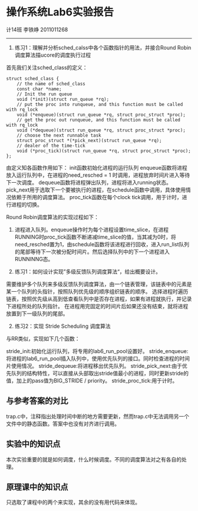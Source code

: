 操作系统Lab6实验报告
===================
计14班 李铁峥 2011011268

-------------------

1. 练习1：理解并分析sched_calss中各个函数指针的用法，并接合Round  Robin 调度算法描ucore的调度执行过程

首先我们关注sched_class的定义：

```
struct sched_class {
    // the name of sched_class
    const char *name;
    // Init the run queue
    void (*init)(struct run_queue *rq);
    // put the proc into runqueue, and this function must be called with rq_lock
    void (*enqueue)(struct run_queue *rq, struct proc_struct *proc);
    // get the proc out runqueue, and this function must be called with rq_lock
    void (*dequeue)(struct run_queue *rq, struct proc_struct *proc);
    // choose the next runnable task
    struct proc_struct *(*pick_next)(struct run_queue *rq);
    // dealer of the time-tick
    void (*proc_tick)(struct run_queue *rq, struct proc_struct *proc);
};
```

由定义知各函数作用如下：
init函数初始化进程的运行队列
enqueue函数将进程放入运行队列中，在进程的need_resched = 1 时调用，进程放弃时间片进入等待下一次调度。
dequeue函数将进程弹出队列，进程将进入running状态。
pick_next用于选取下一个要被执行的进程，在schedule函数中调用，具体使用情况依赖于所用的调度算法。
proc_tick函数在每个clock tick调用，用于计时，进行进程的切换。

Round Robin调度算法的实现过程如下：
1. 进程进入队列。enqueue操作时为每个进程设置time_slice，在进程RUNNING时proc_tick函数不断递减time_slice的值，当其减为0时，将need_resched置为1，由schedule函数将该进程进行回收，进入run_list队列的尾部等待下一次被分配时间片。然后选择队列中的下一个进程进入RUNNINNG态。


1. 练习1：如何设计实现”多级反馈队列调度算法“，给出概要设计。

需要维护多个队列来多级反馈队列调度算法，由一个链表管理，该链表中的元素是某一个队列的头指针，按照队列优先级的顺序组织链表的顺序。
选择进程时遍历链表，按照优先级从高到低查看队列中是否存在进程，如果有进程就执行，并记录下进程所处的队列指针。
在进程用完固定的时间片后如果还没有结束，就将进程放置到下一级队列的尾部。


 2. 练习2：实现  Stride  Scheduling  调度算法

与RR类似，实现如下几个函数：

stride_init:初始化运行队列，将专用的lab6_run_pool设置好。
stride_enqueue:将进程的lab6_run_pool插入队列中，使用优先队列的接口。同时检查进程的时间片使用情况。
stride_dequeue:将进程移出优先队列。
stride_pick_next:由于优先队列的结构特性，可以直接从头部取出stride值最小的进程，同时更新stride的值，加上的pass值为BIG_STRIDE / priority。
stride_proc_tick:用于计时。


## 与参考答案的对比

trap.c中，注释指出处理时间中断的地方需要更新，然而trap.c中无法调用另一个文件中的静态函数。答案中也没有对齐进行调用。

## 实验中的知识点

本次实验重要的就是如何调度，什么时候调度。不同的调度算法对之有各自的处理。

## 原理课中的知识点

只选取了课程中的两个来实现，其余的没有用代码来体现。



